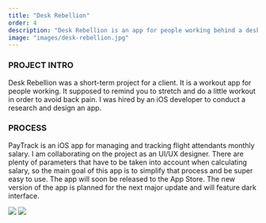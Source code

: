 ```yaml
---
title: "Desk Rebellion"
order: 4
description: "Desk Rebellion is an app for people working behind a desk and who have issues with back pain."
image: "images/desk-rebellion.jpg"
---
```

### PROJECT INTRO
Desk Rebellion was a short-term project for a client. It is a workout app for people working. It supposed to remind you to stretch and do a little workout in order to avoid back pain. I was hired by an iOS developer to conduct a research and design an app.

### PROCESS
PayTrack is an iOS app for managing and tracking flight attendants monthly salary. I am collaborating on the project as an UI/UX designer. There are plenty of parameters that have to be taken into account when calculating salary, so the main goal of this app is to simplify that process and be super easy to use. The app will soon be released to the App Store. The new version of the app is planned for the next major update and will feature dark interface.

<img class="image-spacer" src="images/dr_mockup.jpg">
<img src="images/dr_screens.jpg">